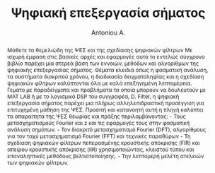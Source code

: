 ---
abstract: 'Μάθετε τα θεμελιώδη της ΨΕΣ και της σχεδίασης ψηφιακών φίλτρων Με ισχυρή
  έμφαση στις βασικές αρχές και εφαρμογές αυτό το εντελώς σύγχρονο βιβλίο παρέχει
  μία στερεά βάση των εννοιών, μεθόδων και αλγορίθμων της ψηφιακής επεξεργασίας σήματος.
  Θέματα κλειδιά όπως η φασματική ανάλυση, τα συστήματα διακριτού χρόνου, η διαδικασία
  δειγματοληψίας και η σχεδίαση ψηφιακών φίλτρων καλύπτονται όλα με καλά επεξηγημένη
  λεπτομέρεια. Γεμάτο με παραδείγματα και προβλήματα τα οποία μπορούν να δουλευτούν
  με MAT LAB ή με το λογισμικό DSP του συγγραφέα, D. Filter, η ψηφιακή επεξεργασία
  σήματος παρέχει μια πλήρως αλληλεπιδραστική προσέγγιση για επιτυχημένη μάθηση της
  ΨΕΣ. Προσιτή και κατανοητή αυτή η πληγή καλύπτει τα απαραίτητα της ΨΕΣ θεωρίας και
  πράξης περιλαμβάνοντας: - Τους μετασχηματισμούς Fourier και z και τις εφαρμογές
  τους στην φασματική ανάλυση σημάτων. - Τον διακριτό μετασχηματισμό Fourier (DFT),
  αλγορίθμους για τον ταχύ μετασχηματισμό Fourier (FFT) και τεχνικές παραθύρων - Τη
  σχεδίαση ψηφιακών φίλτρων πεπερασμένης κρουστικής απόκρισης (FIR) και απείρου κρουστικής
  απόκρισης (IIR) χρησιμοποιώντας, κλειστού τύπου και επαναληπτικές μεθόδους βελτιστοποίησης.
  - Την λεπτομερή μελέτη ατελειών των ψηφιακών φίλτρων.'
author: Antoniou A.
cover: https://static.eudoxus.gr/books/preview/17/cover-18549117.png
edition: 1η εκδ.
eudoxusid: '18549117'
isbn: 978-960-418-188-9
layout: bibtex
num_pages: '1232'
publisher: ΤΖΙΟΛΑ
ref: isbn_978_960_418_188_9
title: Ψηφιακή επεξεργασία σήματος
year: '2009'
---